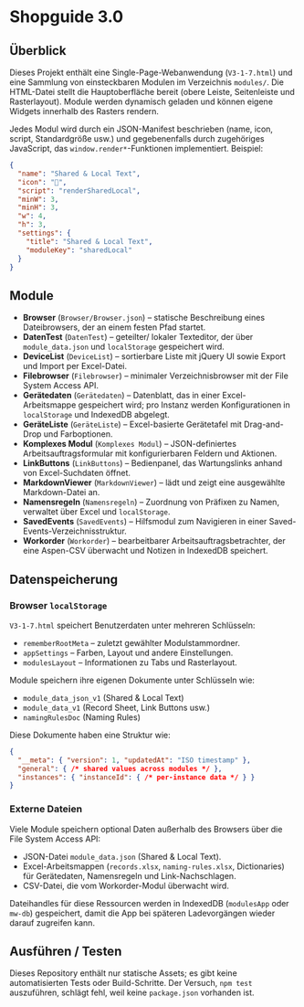 # Shopguide 3.0

## Überblick

Dieses Projekt enthält eine Single-Page-Webanwendung (`V3-1-7.html`) und eine Sammlung von einsteckbaren Modulen im Verzeichnis `modules/`. Die HTML-Datei stellt die Hauptoberfläche bereit (obere Leiste, Seitenleiste und Rasterlayout). Module werden dynamisch geladen und können eigene Widgets innerhalb des Rasters rendern.

Jedes Modul wird durch ein JSON-Manifest beschrieben (name, icon, script, Standardgröße usw.) und gegebenenfalls durch zugehöriges JavaScript, das `window.render*`-Funktionen implementiert. Beispiel:

```json
{
  "name": "Shared & Local Text",
  "icon": "📝",
  "script": "renderSharedLocal",
  "minW": 3,
  "minH": 3,
  "w": 4,
  "h": 3,
  "settings": {
    "title": "Shared & Local Text",
    "moduleKey": "sharedLocal"
  }
}
```

## Module

- **Browser** (`Browser/Browser.json`) – statische Beschreibung eines Dateibrowsers, der an einem festen Pfad startet.
- **DatenTest** (`DatenTest`) – geteilter/ lokaler Texteditor, der über `module_data.json` und `localStorage` gespeichert wird.
- **DeviceList** (`DeviceList`) – sortierbare Liste mit jQuery UI sowie Export und Import per Excel-Datei.
- **Filebrowser** (`Filebrowser`) – minimaler Verzeichnisbrowser mit der File System Access API.
- **Gerätedaten** (`Gerätedaten`) – Datenblatt, das in einer Excel-Arbeitsmappe gespeichert wird; pro Instanz werden Konfigurationen in `localStorage` und IndexedDB abgelegt.
- **GeräteListe** (`GeräteListe`) – Excel-basierte Gerätetafel mit Drag-and-Drop und Farboptionen.
- **Komplexes Modul** (`Komplexes Modul`) – JSON-definiertes Arbeitsauftragsformular mit konfigurierbaren Feldern und Aktionen.
- **LinkButtons** (`LinkButtons`) – Bedienpanel, das Wartungslinks anhand von Excel-Suchdaten öffnet.
- **MarkdownViewer** (`MarkdownViewer`) – lädt und zeigt eine ausgewählte Markdown-Datei an.
- **Namensregeln** (`Namensregeln`) – Zuordnung von Präfixen zu Namen, verwaltet über Excel und `localStorage`.
- **SavedEvents** (`SavedEvents`) – Hilfsmodul zum Navigieren in einer Saved-Events-Verzeichnisstruktur.
- **Workorder** (`Workorder`) – bearbeitbarer Arbeitsauftragsbetrachter, der eine Aspen-CSV überwacht und Notizen in IndexedDB speichert.

## Datenspeicherung

### Browser `localStorage`

`V3-1-7.html` speichert Benutzerdaten unter mehreren Schlüsseln:

- `rememberRootMeta` – zuletzt gewählter Modulstammordner.
- `appSettings` – Farben, Layout und andere Einstellungen.
- `modulesLayout` – Informationen zu Tabs und Rasterlayout.

Module speichern ihre eigenen Dokumente unter Schlüsseln wie:

- `module_data_json_v1` (Shared & Local Text)
- `module_data_v1` (Record Sheet, Link Buttons usw.)
- `namingRulesDoc` (Naming Rules)

Diese Dokumente haben eine Struktur wie:

```json
{
  "__meta": { "version": 1, "updatedAt": "ISO timestamp" },
  "general": { /* shared values across modules */ },
  "instances": { "instanceId": { /* per-instance data */ } }
}
```

### Externe Dateien

Viele Module speichern optional Daten außerhalb des Browsers über die File System Access API:

- JSON-Datei `module_data.json` (Shared & Local Text).
- Excel-Arbeitsmappen (`records.xlsx`, `naming-rules.xlsx`, Dictionaries) für Gerätedaten, Namensregeln und Link-Nachschlagen.
- CSV-Datei, die vom Workorder-Modul überwacht wird.

Dateihandles für diese Ressourcen werden in IndexedDB (`modulesApp` oder `mw-db`) gespeichert, damit die App bei späteren Ladevorgängen wieder darauf zugreifen kann.

## Ausführen / Testen

Dieses Repository enthält nur statische Assets; es gibt keine automatisierten Tests oder Build-Schritte. Der Versuch, `npm test` auszuführen, schlägt fehl, weil keine `package.json` vorhanden ist.
